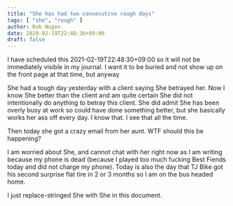 ```yaml
---
title: "She has had two consecutive rough days"
tags: [ "she", "rough" ]
author: Rob Nugen
date: 2020-02-19T22:48:30+09:00
draft: false
---
```


I have scheduled this 2021-02-19T22:48:30+09:00 so it will not be
immediately visible in my journal.  I want it to be buried and not
show up on the front page at that time, but anyway

She had a tough day yesterday with a client saying She betrayed her.
Now I know She better than the client and am quite certain She did not
intentionally do anything to betray this client.  She did admit She
has been overly busy at work so could have done something better, but
she basically works her ass off every day.  I know that.  I see that
all the time.

Then today she got a crazy email from her aunt.  WTF should this be
happening?

I am worried about She, and cannot chat with her right now as I am
writing because my phone is dead (because I played too much fucking
Best Fiends today and did not charge my phone).  Today is also the day
that TJ Bike got his second surprise flat tire in 2 or 3 months so I
am on the bus headed home.

I just replace-stringed She with She in this document.
